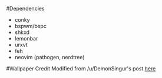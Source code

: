 #Dependencies
- conky
- bspwm/bspc
- shkxd
- lemonbar
- urxvt
- feh
- neovim (pathogen, nerdtree)

#Wallpaper Credit
Modified from /u/DemonSingur's post [here](https://www.reddit.com/r/archlinux/comments/4gc2lw/some_arch_wallpapers_i_made/?st=ivzxvmxu&sh=727d2f4e)
